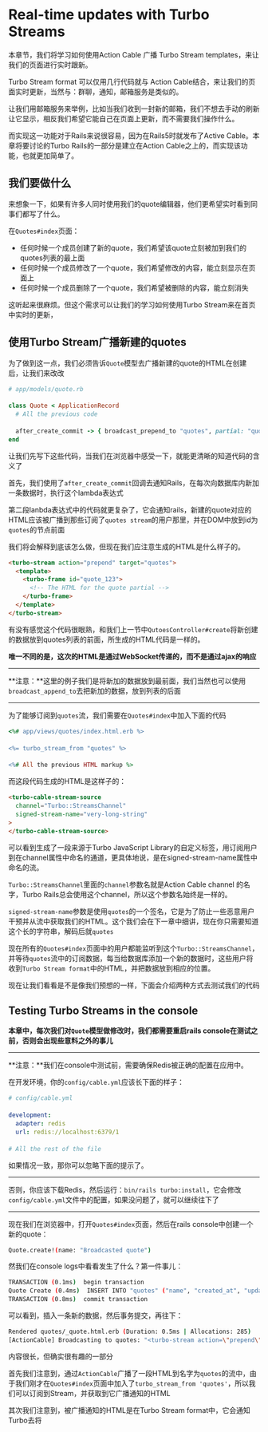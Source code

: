 # Real-time updates with Turbo **Streams**

本章节，我们将学习如何使用Action Cable 广播 Turbo Stream templates，来让我们的页面进行实时跟新。

Turbo Stream format 可以仅用几行代码就与 Action Cable结合，来让我们的页面实时更新，当然与：群聊，通知，邮箱服务是类似的。

让我们用邮箱服务来举例，比如当我们收到一封新的邮箱，我们不想去手动的刷新让它显示，相反我们希望它能自己在页面上更新，而不需要我们操作什么。

而实现这一功能对于Rails来说很容易，因为在Rails5时就发布了Active Cable。本章将要讨论的Turbo Rails的一部分是建立在Action Cable之上的，而实现该功能，也就更加简单了。

## 我们要做什么

来想象一下，如果有许多人同时使用我们的quote编辑器，他们更希望实时看到同事们都写了什么。

在`Quotes#index`页面：

- 任何时候一个成员创建了新的quote，我们希望该quote立刻被加到我们的quotes列表的最上面
- 任何时候一个成员修改了一个quote，我们希望修改的内容，能立刻显示在页面上
- 任何时候一个成员删除了一个quote，我们希望被删除的内容，能立刻消失

这听起来很麻烦。但这个需求可以让我们的学习如何使用Turbo Stream来在首页中实时的更新，

## 使用Turbo Stream广播新建的quotes

为了做到这一点，我们必须告诉`Quote`模型去广播新建的quote的HTML在创建后，让我们来改改

```rb
# app/models/quote.rb

class Quote < ApplicationRecord
  # All the previous code

  after_create_commit -> { broadcast_prepend_to "quotes", partial: "quotes/quote", locals: { quote: self }, target: "quotes" }
end
```

让我们先写下这些代码，当我们在浏览器中感受一下，就能更清晰的知道代码的含义了

首先，我们使用了`after_create_commit`回调去通知Rails，在每次向数据库内新加一条数据时，执行这个lambda表达式

第二段lanbda表达式中的代码就更复杂了，它会通知rails，新建的quote对应的HTML应该被广播到那些订阅了`quotes stream`的用户那里，并在DOM中放到id为`quotes`的节点前面

我们将会解释到底该怎么做，但现在我们应注意生成的HTML是什么样子的。

```html
<turbo-stream action="prepend" target="quotes">
  <template>
    <turbo-frame id="quote_123">
      <!-- The HTML for the quote partial -->
    </turbo-frame>
  </template>
</turbo-stream>
```

有没有感觉这个代码很眼熟，和我们上一节中`QutoesController#create`将新创建的数据放到quotes列表的前面，所生成的HTML代码是一样的。

**唯一不同的是，这次的HTML是通过WebSocket传递的，而不是通过ajax的响应**

---

**注意：**这里的例子我们是将新加的数据放到最前面，我们当然也可以使用`broadcast_append_to`去把新加的数据，放到列表的后面

---

为了能够订阅到`quotes`流，我们需要在`Quotes#index`中加入下面的代码

```ruby
<%# app/views/quotes/index.html.erb %>

<%= turbo_stream_from "quotes" %>

<%# All the previous HTML markup %>
```

而这段代码生成的HTML是这样子的：

```html
<turbo-cable-stream-source
  channel="Turbo::StreamsChannel"
  signed-stream-name="very-long-string"
>
</turbo-cable-stream-source>
```

可以看到生成了一段来源于Turbo JavaScript Library的自定义标签，用订阅用户到在channel属性中命名的通道，更具体地说，是在signed-stream-name属性中命名的流。

`Turbo::StreamsChannel`里面的`channel`参数名就是Action Cable channel 的名字，Turbo Rails总会使用这个channel，所以这个参数名始终是一样的。

`signed-stream-name`参数是使用`quotes`的一个签名，它是为了防止一些恶意用户干预并从流中获取我们的HTML。这个我们会在下一章中细讲，现在你只需要知道这个长的字符串，解码后就`quotes`

现在所有的`Quotes#index`页面中的用户都能监听到这个`Turbo::StreamsChannel`，并等待`quotes`流中的订阅数据，每当给数据库添加一个新的数据时，这些用户将收到`Turbo Stream format`中的HTML，并把数据放到相应的位置。

现在让我们看看是不是像我们预想的一样，下面会介绍两种方式去测试我们的代码

## Testing Turbo Streams in the console

**本章中，每次我们对`Quote`模型做修改时，我们都需要重启rails console在测试之前，否则会出现些意料之外的事儿**

---

**注意：**我们在console中测试前，需要确保Redis被正确的配置在应用中。

在开发环境，你的`config/cable.yml`应该长下面的样子：

```yml
# config/cable.yml

development:
  adapter: redis
  url: redis://localhost:6379/1

# All the rest of the file
```

如果情况一致，那你可以忽略下面的提示了。

---

否则，你应该下载Redis，然后运行：`bin/rails turbo:install`，它会修改`config/cable.yml`文件中的配置，如果没问题了，就可以继续往下了

---

现在我们在浏览器中，打开`Quotes#index`页面，然后在rails console中创建一个新的quote：

```sh
Quote.create!(name: "Broadcasted quote")
```

然我们在console logs中看看发生了什么？第一件事儿：

```sh
TRANSACTION (0.1ms)  begin transaction
Quote Create (0.4ms)  INSERT INTO "quotes" ("name", "created_at", "updated_at") VALUES (?, ?, ?)  [["name", "Broadcasted quote"], ["created_at", "2021-10-16 12:03:54.401034"], ["updated_at", "2021-10-16 12:03:54.401034"]]
TRANSACTION (0.8ms)  commit transaction
```

可以看到，插入一条新的数据，然后事务提交，再往下：

```sh
Rendered quotes/_quote.html.erb (Duration: 0.5ms | Allocations: 285)
[ActionCable] Broadcasting to quotes: "<turbo-stream action=\"prepend\" target=\"quotes\"><template><turbo-frame id=\"quote_908005754\">\nThe HTML of our quotes/_quote.html.erb partial</turbo-frame></template></turbo-stream>"
```

内容很长，但确实很有趣的一部分

首先我们注意到，通过`ActionCable`广播了一段HTML到名字为`quotes`的流中，由于我们刚才在`Quotes#index`页面中加入了`turbo_stream_from 'quotes'`，所以我们可以订阅到Stream，并获取到它广播通知的HTML

其次我们注意到，被广播通知的HTML是在Turbo Stream format中，它会通知Turbo去将<template>中的内容放到`quotes`的前面，这不这是我们让模型去做的事儿吗？

最后我们看到了生成的<template>中的HTML正是`quotes/_quote.html.erb`的数据，并且是我们刚刚创建的数据，当Turbo 在前端获取到模版时，它就会放到id为quotes中DOM节点前面。

我们画个草图来说明一下，现在的`Quotes#index`页面长下面的样子：

![image-20230607225702833](/Users/qinsicheng/Library/Application%20Support/typora-user-images/image-20230607225702833.png)

想象一下，一个同事新创建了一条数据

由于`after_create_commit`的回调，当新创建数据后，`broadcasts_prepend_to`方法将被调用

![image-20230607225938559](/Users/qinsicheng/Library/Application%20Support/typora-user-images/image-20230607225938559.png)

而在浏览器中，我们应该可以看到命名为“Broadcasted quote”已经被实时的加到列表的前面

![image-20230607230050674](/Users/qinsicheng/Library/Application%20Support/typora-user-images/image-20230607230050674.png)

由于构建于Action Cable之上的Turbo Rails，这些修改都能被立刻的显示在页面中，我们不再需要刷新页面，我们仅仅使用了几行代码就让我们的系统具有了实时性的特点。

## Testing Turbo Streams with two browser windows

另一种方式就是，使用浏览器打开两个页面，一个页面进项操作，看另外一个页面是否可以实时更新。

## Turbo Streams conventions and syntactic sugar

让我们来简化一下先前在`Quote`模型中的操作

```ruby
# app/models/quote.rb

class Quote < ApplicationRecord
  # All the previous code

  after_create_commit -> { broadcast_prepend_to "quotes", partial: "quotes/quote", locals: { quote: self }, target: "quotes" }
end
```

上面的代码中，我们指定了`target: "quotes"`，而默认的target就是模型的复数形式，也就相当于我们这里的quotes，所以根据约定，target这部分我们可以省略

```ruby
# app/models/quote.rb

class Quote < ApplicationRecord
  # All the previous code

  after_create_commit -> { broadcast_prepend_to "quotes", partial: "quotes/quote", locals: { quote: self } }
end
```

还有两个约定，可以缩减我们的代码，底层中，`partial and locals`选项都有默认的值

`partial`的默认值等于 model示例调用`to_partial_path`，对于`Quote`模型，就相当于`quotes/quote`。

`locals`默认值等于`{ model_name.element.to_sym => self }`,对于`Quote`模型，就相当于`{quote:self}`。

所以最终我们的代码被简化为下面的样子：

```ruby
# app/models/quote.rb

class Quote < ApplicationRecord
  # All the previous code

  after_create_commit -> { broadcast_prepend_to "quotes" }
end
```

根据约定大于配置，我们的代码只需要几行代码就可以完成任务了。

现在我们已经知道了Turbo Streams是如何运转的，让我们直接改进我们的增删改查代码。

## Broadcasting quote updates with Turbo Streams

增加的效果已经出来了，现在我们让修改也生效

修改模型：

```ruby
# app/models/quote.rb

class Quote < ApplicationRecord
  # All the previous code

  after_create_commit -> { broadcast_prepend_to "quotes" }
  after_update_commit -> { broadcast_replace_to "quotes" }
end
```

如果你去浏览器或者控制台测试，会发现功能已经做完了。

让我们在rails console测试一下，并解释一下发生了什么

```sh
Quote.first.update!(name: "Update from console")
```

```sh
Quote Load (0.3ms)  SELECT "quotes".* FROM "quotes" ORDER BY "quotes"."id" ASC LIMIT ?  [["LIMIT", 1]]
TRANSACTION (0.0ms)  begin transaction
Quote Update (0.3ms)  UPDATE "quotes" SET "name" = ?, "updated_at" = ? WHERE "quotes"."id" = ?  [["name", "Update from console"], ["updated_at", "2021-10-16 12:48:02.987708"], ["id", 908005754]]
TRANSACTION (1.6ms)  commit transaction
```

可以看到还是修改数据库，然后提交事务，当事务提交完毕后，`Quote`模型的 `after_update_commit`回调被触发，并且调用`broadcast_replace_to`方法

```sh
Rendered quotes/_quote.html.erb (Duration: 0.6ms | Allocations: 285)
[ActionCable] Broadcasting to quotes: "<turbo-stream action=\"replace\" target=\"quote_908005754\"><template><turbo-frame id=\"quote_908005754\">\nHTML from the quotes/quote partial</turbo-frame></template></turbo-stream>"
```

像上次一样，我们看到了`quotes/quote`局部页面的HTML被广播到`quotes`流中，与上次不同，这次是`replace`而不是`prepend`，目标的DOM节点是id=quote_908005754的quote card，而它也就是要被更新的内容。

![image-20230608104009149](./public/img\image-20230608104009149.png)

而Turbo拦截被获取的HTML，并替换这个quote

![image-20230608104049888](./public/img\image-20230608104049888.png)

下面我们就来实现，如何实时的删除数据

## Broadcasting quote deletion with Turbo Streams

修改模型：

```ruby
# app/models/quote.rb

class Quote < ApplicationRecord
  # All the previous code

  after_create_commit -> { broadcast_prepend_to "quotes" }
  after_update_commit -> { broadcast_replace_to "quotes" }
  after_destroy_commit -> { broadcast_remove_to "quotes" }
end

```

测试一下，发现功能又完成了，我们在 rails console 中看看到底发生了什么

执行：确保数据库有数据

```sh
Quote.last.destroy!
```

删除数据，提交事务

```sh
Quote Load (0.3ms)  SELECT "quotes".* FROM "quotes" ORDER BY "quotes"."id" DESC LIMIT ?  [["LIMIT", 1]]
TRANSACTION (0.1ms)  begin transaction
Quote Destroy (0.4ms)  DELETE FROM "quotes" WHERE "quotes"."id" = ?  [["id", 908005754]]
TRANSACTION (1.4ms)  commit transaction
```

提交事务后，进行`after_destroy_commit`的模型回调，并调用`broadcast_remove_to`。

```sh
[ActionCable] Broadcasting to quotes: "<turbo-stream action=\"remove\" target=\"quote_908005754\"></turbo-stream>"
```

页面中用户从`quotes`流中获取数据，并且让Turbo去删除id为`quote_908005754`的DOM节点，然后这部分就是要被删除的。

![image-20230608105152332](./public/img\image-20230608105152332.png)

最终，这条quote数据就消失在`Quotes#index`页面中。

![image-20230608105234463](./public/img\image-20230608105234463.png)

就这样，我们改造了我们的增删改查，不过在进入下一章前，我们聊聊性能。

## Making broadcasting asynchronous with ActiveJob 

现在我们的`Quote`模型长这个样子

```ruby
# app/models/quote.rb

class Quote < ApplicationRecord
  # All the previous code

  after_create_commit -> { broadcast_prepend_to "quotes" }
  after_update_commit -> { broadcast_replace_to "quotes" }
  after_destroy_commit -> { broadcast_remove_to "quotes" }
end
```

我们可以通过使广播异步化去提升我们代码的性能，为了这一点，我们需要使用异步等价的语法去修改回调内容。

```ruby
# app/models/quote.rb

class Quote < ApplicationRecord
  # All the previous code

  after_create_commit -> { broadcast_prepend_later_to "quotes" }
  after_update_commit -> { broadcast_replace_later_to "quotes" }
  after_destroy_commit -> { broadcast_remove_to "quotes" }
end
```

---

**注意：**prepend,replace都有_later_to方法，但remove没有，因为当一条quote被数据库删除了，那异步任务就没法在之后去检索这条数据执行任务了

---

让我们在 rails console 中测试一下，看一些有什么区别

```sh
Quote.create!(name: "Asynchronous quote")
```

看看最新的日志，我们发现创建数据的日志和之前一样，但是广播的部分被异步化了，一个`Turbo::Streams::ActionBroadcastJob`加入了队列，并附带了必要的数据，用来后续的广播

```ruby
Enqueued Turbo::Streams::ActionBroadcastJob (Job ID: 1eecd0c8-53fd-43ed-af8a-073b7d85c2fe) to Async(default) with arguments: "quotes", {:action=>:prepend, :target=>"quotes", :targets=>nil, :locals=>{:quote=>#<GlobalID:0x00007f9a39e861a8 @uri=#<URI::GID gid://hotwire-course/Quote/908005756>>}, :partial=>"quotes/quote"}
```

然后这个任务就被渲染为`quotes/_quote.html.erb`局部视图那样

```ruby
Performing Turbo::Streams::ActionBroadcastJob (Job ID: 1eecd0c8-53fd-43ed-af8a-073b7d85c2fe) from Async(default) enqueued at 2021-10-16T17:24:32Z with arguments: "quotes", {:action=>:prepend, :target=>"quotes", :targets=>nil, :locals=>{:quote=>#<GlobalID:0x00007f9a3e03a630 @uri=#<URI::GID gid://hotwire-course/Quote/908005756>>}, :partial=>"quotes/quote"}
```

异步广播Turbo Stream是我们性能优化的首选之举。

## 更多的语法题

如果我们的模型拥有多个实时性任务，我们会注意到回调函数写的都很类似，而Rails就是一个约定大于配置的框架，所以让我们使用语法题去避免重复的语句，让我们来修改模型吧。

```ruby
# app/models/quote.rb

class Quote < ApplicationRecord
  # All the previous code

  # after_create_commit -> { broadcast_prepend_later_to "quotes" }
  # after_update_commit -> { broadcast_replace_later_to "quotes" }
  # after_destroy_commit -> { broadcast_remove_to "quotes" }
  # Those three callbacks are equivalent to the following single line
  broadcasts_to ->(quote) { "quotes" }, inserts_by: :prepend
end
```

三个回到等同于下面的一行代码，我们将会在下一章（安全性）中讨论为什么需要lambda表达式。现在我们只需要知道，我们的增删改都被异步的广播到了`quotes`流中。

我们的模型别简化为：

```ruby
# app/models/quote.rb

class Quote < ApplicationRecord
  # All the previous code

  broadcasts_to ->(quote) { "quotes" }, inserts_by: :prepend
end
```

## Wrap up

让我们的项目具有实时性，我们只需要简单的两行代码

- 模型中，我们设置增删改的回调方法，而得助于约定，三个回调被定义为一行代码
- `Quotes#index`页面中，我们定义关注`quotes`流

剩下的事儿就交给Turbo完成吧

下一章，我们将会聊聊安全相关内容，我们将讨论如何让Turbo Stream确保被不会广播数据到异常的用户那里。